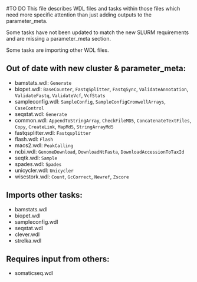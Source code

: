 #TO DO
This file describes WDL files and tasks within those files which need
more specific attention than just adding outputs to the parameter_meta.

Some tasks have not been updated to match the new SLURM requirements and are
missing a parameter_meta section.

Some tasks are importing other WDL files.

## Out of date with new cluster & parameter_meta:
* bamstats.wdl: `Generate`
* biopet.wdl: `BaseCounter`, `FastqSplitter`, `FastqSync`,
              `ValidateAnnotation`, `ValidateFastq`, `ValidateVcf`, `VcfStats`
* sampleconfig.wdl: `SampleConfig`, `SampleConfigCromwellArrays`, `CaseControl`
* seqstat.wdl: `Generate`
* common.wdl: `AppendToStringArray`, `CheckFileMD5`, `ConcatenateTextFiles`,
              `Copy`, `CreateLink`, `MapMd5`, `StringArrayMd5`
* fastqsplitter.wdl: `Fastqsplitter`
* flash.wdl: `Flash`
* macs2.wdl: `PeakCalling`
* ncbi.wdl: `GenomeDownload`, `DownloadNtFasta`, `DownloadAccessionToTaxId`
* seqtk.wdl: `Sample`
* spades.wdl: `Spades`
* unicycler.wdl: `Unicycler`
* wisestork.wdl: `Count`, `GcCorrect`, `Newref`, `Zscore`

## Imports other tasks:
* bamstats.wdl
* biopet.wdl
* sampleconfig.wdl
* seqstat.wdl
* clever.wdl
* strelka.wdl

## Requires input from others:
* somaticseq.wdl
